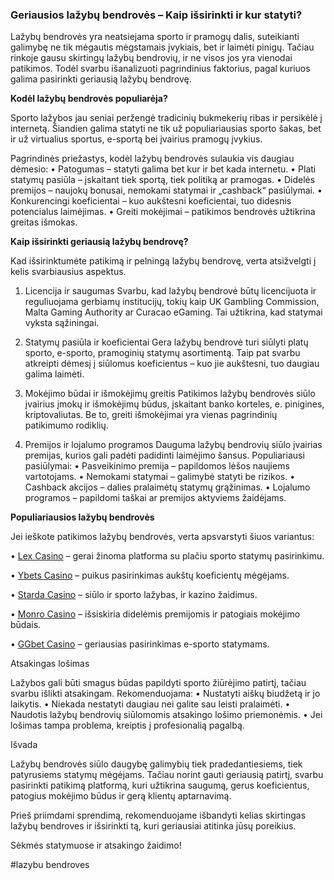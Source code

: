 ### Geriausios lažybų bendrovės – Kaip išsirinkti ir kur statyti?

Lažybų bendrovės yra neatsiejama sporto ir pramogų dalis, suteikianti galimybę ne tik mėgautis mėgstamais įvykiais, bet ir laimėti pinigų. Tačiau rinkoje gausu skirtingų lažybų bendrovių, ir ne visos jos yra vienodai patikimos. Todėl svarbu išanalizuoti pagrindinius faktorius, pagal kuriuos galima pasirinkti geriausią lažybų bendrovę.

**Kodėl lažybų bendrovės populiarėja?**

Sporto lažybos jau seniai peržengė tradicinių bukmekerių ribas ir persikėlė į internetą. Šiandien galima statyti ne tik už populiariausias sporto šakas, bet ir už virtualius sportus, e-sportą bei įvairius pramogų įvykius.

Pagrindinės priežastys, kodėl lažybų bendrovės sulaukia vis daugiau dėmesio:
•	Patogumas – statyti galima bet kur ir bet kada internetu.
•	Plati statymų pasiūla – įskaitant tiek sportą, tiek politiką ar pramogas.
•	Didelės premijos – naujokų bonusai, nemokami statymai ir „cashback“ pasiūlymai.
•	Konkurencingi koeficientai – kuo aukštesni koeficientai, tuo didesnis potencialus laimėjimas.
•	Greiti mokėjimai – patikimos bendrovės užtikrina greitas išmokas.

**Kaip išsirinkti geriausią lažybų bendrovę?**

Kad išsirinktumėte patikimą ir pelningą lažybų bendrovę, verta atsižvelgti į kelis svarbiausius aspektus.

1. Licencija ir saugumas
Svarbu, kad lažybų bendrovė būtų licencijuota ir reguliuojama gerbiamų institucijų, tokių kaip UK Gambling Commission, Malta Gaming Authority ar Curacao eGaming. Tai užtikrina, kad statymai vyksta sąžiningai.

2. Statymų pasiūla ir koeficientai
Gera lažybų bendrovė turi siūlyti platų sporto, e-sporto, pramoginių statymų asortimentą. Taip pat svarbu atkreipti dėmesį į siūlomus koeficientus – kuo jie aukštesni, tuo daugiau galima laimėti.

3. Mokėjimo būdai ir išmokėjimų greitis
Patikimos lažybų bendrovės siūlo įvairius įmokų ir išmokėjimų būdus, įskaitant banko korteles, e. pinigines, kriptovaliutas. Be to, greiti išmokėjimai yra vienas pagrindinių patikimumo rodiklių.

4. Premijos ir lojalumo programos
Dauguma lažybų bendrovių siūlo įvairias premijas, kurios gali padėti padidinti laimėjimo šansus. Populiariausi pasiūlymai:
•	Pasveikinimo premija – papildomos lėšos naujiems vartotojams.
•	Nemokami statymai – galimybė statyti be rizikos.
•	Cashback akcijos – dalies pralaimėtų statymų grąžinimas.
•	Lojalumo programos – papildomi taškai ar premijos aktyviems žaidėjams.

**Populiariausios lažybų bendrovės**

Jei ieškote patikimos lažybų bendrovės, verta apsvarstyti šiuos variantus:

•	[Lex Casino](https://data.ltbet.com/top/lex.casino/)  – gerai žinoma platforma su plačiu sporto statymų pasirinkimu.

•	[Ybets Casino](https://data.ltbet.com/top/ybets/) – puikus pasirinkimas aukštų koeficientų mėgėjams.

•	[Starda Casino](https://data.ltbet.com/top/starda.casino/)  – siūlo ir sporto lažybas, ir kazino žaidimus.

•	[Monro Casino](https://data.ltbet.com/top/monro/) – išsiskiria didelėmis premijomis ir patogiais mokėjimo būdais.

•	[GGbet Casino](https://data.ltbet.com/top/ggbet/) – geriausias pasirinkimas e-sporto statymams.

Atsakingas lošimas

Lažybos gali būti smagus būdas papildyti sporto žiūrėjimo patirtį, tačiau svarbu išlikti atsakingam. Rekomenduojama:
•	Nustatyti aiškų biudžetą ir jo laikytis.
•	Niekada nestatyti daugiau nei galite sau leisti pralaimėti.
•	Naudotis lažybų bendrovių siūlomomis atsakingo lošimo priemonėmis.
•	Jei lošimas tampa problema, kreiptis į profesionalią pagalbą.

Išvada

Lažybų bendrovės siūlo daugybę galimybių tiek pradedantiesiems, tiek patyrusiems statymų mėgėjams. Tačiau norint gauti geriausią patirtį, svarbu pasirinkti patikimą platformą, kuri užtikrina saugumą, gerus koeficientus, patogius mokėjimo būdus ir gerą klientų aptarnavimą.

Prieš priimdami sprendimą, rekomenduojame išbandyti kelias skirtingas lažybų bendroves ir išsirinkti tą, kuri geriausiai atitinka jūsų poreikius. 

Sėkmės statymuose ir atsakingo žaidimo!

#lazybu bendroves
